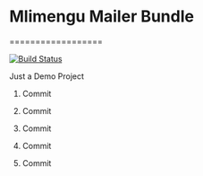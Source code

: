 # Mlimengu Mailer Bundle
==================

[![Build Status](https://travis-ci.org/djae138/MlimenguMailerBundle.svg?branch=master)](https://travis-ci.org/djae138/MlimenguMailerBundle)

Just a Demo Project
1. Commit

2. Commit

3. Commit

4. Commit

5. Commit